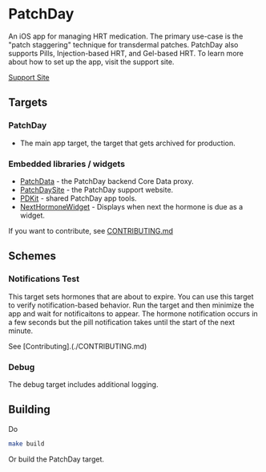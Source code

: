 # PatchDay

An iOS app for managing HRT medication. The primary use-case is the "patch staggering"
technique for transdermal patches. PatchDay also supports Pills, Injection-based HRT, 
and Gel-based HRT. To learn more about how to set up the app, visit the support site.

[Support Site](https://patchdayhrt.com)

## Targets

### PatchDay

- The main app target, the target that gets archived for production.

### Embedded libraries / widgets

* [PatchData](./Sources/PatchData/) - the PatchDay backend Core Data proxy.
* [PatchDaySite](https://github.com/unparalleled-js/patchday-site) - the PatchDay support website.
* [PDKit](./Sources/PDKit/) - shared PatchDay app tools.
* [NextHormoneWidget](./Sources/NextHormoneWidget/) - Displays when next the hormone is due as a widget.

If you want to contribute, see [CONTRIBUTING.md](./CONTRIBUTING.md)

## Schemes

### Notifications Test

This target sets hormones that are about to expire. You can use this target to verify notification-based 
behavior.  Run the target and then minimize the app and wait for notificaitons to appear.  The hormone notification occurs in a few seconds but the pill notification takes until the start of the next minute.

See [Contributing].(./CONTRIBUTING.md)

### Debug

The debug target includes additional logging.

## Building

Do

```bash
make build
```

Or build the PatchDay target.
